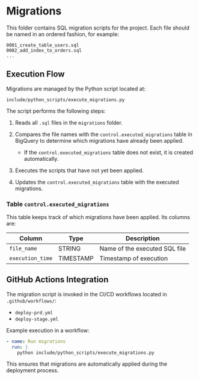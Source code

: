 # Migrations

This folder contains SQL migration scripts for the project. Each file should be named in an ordered fashion, for example:

```
0001_create_table_users.sql
0002_add_index_to_orders.sql
...
```

## Execution Flow

Migrations are managed by the Python script located at:

```
include/python_scripts/execute_migrations.py
```

The script performs the following steps:

1. Reads all `.sql` files in the `migrations` folder.
2. Compares the file names with the `control.executed_migrations` table in BigQuery to determine which migrations have already been applied.

   * If the `control.executed_migrations` table does not exist, it is created automatically.
3. Executes the scripts that have not yet been applied.
4. Updates the `control.executed_migrations` table with the executed migrations.

### Table `control.executed_migrations`

This table keeps track of which migrations have been applied. Its columns are:

| Column           | Type      | Description                   |
| ---------------- | --------- | ----------------------------- |
| `file_name`      | STRING    | Name of the executed SQL file |
| `execution_time` | TIMESTAMP | Timestamp of execution        |

## GitHub Actions Integration

The migration script is invoked in the CI/CD workflows located in `.github/workflows/`:

* `deploy-prd.yml`
* `deploy-stage.yml`

Example execution in a workflow:

```yaml
- name: Run migrations
  run: |
    python include/python_scripts/execute_migrations.py
```

This ensures that migrations are automatically applied during the deployment process.